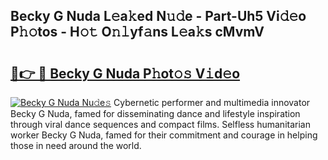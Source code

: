 ## Becky G Nuda L𝚎a𝚔ed N𝚞𝚍e - Part-Uh5 Vi𝚍𝚎o P𝚑𝚘tos - H𝚘𝚝 O𝚗𝚕yf𝚊ns L𝚎a𝚔s cMvmV

# <h2><a href="http://kf0h5qm.oniu.top/?m=Becky+G+Nuda">🔗👉 🔴 Becky G Nuda P𝚑ot𝚘𝚜 V𝚒d𝚎o</a></h2>

[![Becky G Nuda Nu𝚍e𝚜](https://i.imgur.com/0qMVB7G.gif)](http://kf0h5qm.oniu.top/?m=Becky+G+Nuda)
Cybernetic performer and multimedia innovator Becky G Nuda, famed for disseminating dance and lifestyle inspiration through viral dance sequences and compact films. Selfless humanitarian worker Becky G Nuda, famed for their commitment and courage in helping those in need around the world.  
